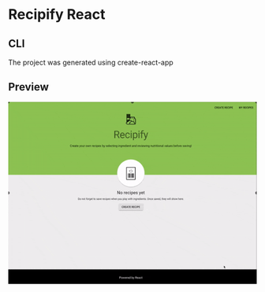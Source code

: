 # Recipify React

## CLI
The project was generated using create-react-app

## Preview

![Recipify preview](https://github.com/atrunelle/recipify/blob/master/react/preview.gif)
